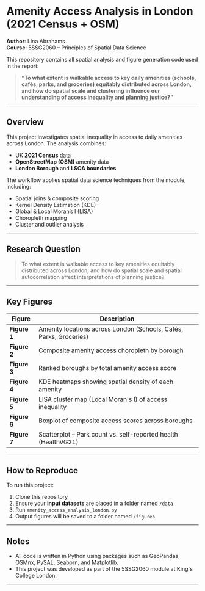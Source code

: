 
# Amenity Access Analysis in London (2021 Census + OSM)

**Author**: Lina Abrahams  
**Course**: 5SSG2060 – Principles of Spatial Data Science  


This repository contains all spatial analysis and figure generation code used in the report:

> **“To what extent is walkable access to key daily amenities (schools, cafés, parks, and groceries) equitably distributed across London, and how do spatial scale and clustering influence our understanding of access inequality and planning justice?”**

---

##  Overview

This project investigates spatial inequality in access to daily amenities across London. The analysis combines:

- UK **2021 Census** data  
- **OpenStreetMap (OSM)** amenity data  
- **London Borough** and **LSOA boundaries**

The workflow applies spatial data science techniques from the module, including:

- Spatial joins & composite scoring  
- Kernel Density Estimation (KDE)  
- Global & Local Moran’s I (LISA)  
- Choropleth mapping  
- Cluster and outlier analysis

---

## Research Question

> To what extent is walkable access to key amenities equitably distributed across London, and how do spatial scale and spatial autocorrelation affect interpretations of planning justice?

---

## Key Figures

| Figure | Description |
|--------|-------------|
| **Figure 1** | Amenity locations across London (Schools, Cafés, Parks, Groceries) |
| **Figure 2** | Composite amenity access choropleth by borough |
| **Figure 3** | Ranked boroughs by total amenity access score |
| **Figure 4** | KDE heatmaps showing spatial density of each amenity |
| **Figure 5** | LISA cluster map (Local Moran's I) of access inequality |
| **Figure 6** | Boxplot of composite access scores across boroughs |
| **Figure 7** | Scatterplot – Park count vs. self-reported health (HealthVG21) |

---

## How to Reproduce

To run this project:
1. Clone this repository
2. Ensure your **input datasets** are placed in a folder named `/data`
3. Run `amenity_access_analysis_london.py`  
4. Output figures will be saved to a folder named `/figures`


---

##  Notes

- All code is written in Python using packages such as GeoPandas, OSMnx, PySAL, Seaborn, and Matplotlib.
- This project was developed as part of the 5SSG2060 module at King's College London.

---

